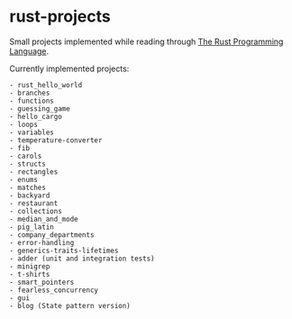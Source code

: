 # rust-projects

Small projects implemented while reading through [The Rust Programming Language](https://doc.rust-lang.org/book/).

Currently implemented projects:

```
- rust_hello_world
- branches
- functions
- guessing_game
- hello_cargo
- loops
- variables
- temperature-converter
- fib
- carols
- structs
- rectangles
- enums
- matches
- backyard
- restaurant
- collections
- median_and_mode
- pig_latin
- company_departments
- error-handling
- generics-traits-lifetimes
- adder (unit and integration tests)
- minigrep
- t-shirts
- smart_pointers
- fearless_concurrency
- gui
- blog (State pattern version)
```
